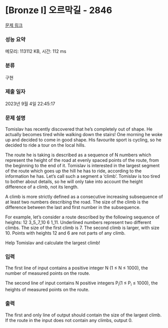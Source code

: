 # [Bronze I] 오르막길 - 2846 

[문제 링크](https://www.acmicpc.net/problem/2846) 

### 성능 요약

메모리: 113112 KB, 시간: 112 ms

### 분류

구현

### 제출 일자

2023년 9월 4일 22:45:17

### 문제 설명

<p>Tomislav has recently discovered that he’s completely out of shape. He actually becomes tired while walking down the stairs! One morning he woke up and decided to come in good shape. His favourite sport is cycling, so he decided to ride a tour on the local hills.</p>

<p>The route he is taking is described as a sequence of N numbers which represent the height of the road at evenly spaced points of the route, from the beginning to the end of it. Tomislav is interested in the largest segment of the route which goes up the hill he has to ride, according to the information he has. Let’s call such a segment a ‘climb’. Tomislav is too tired to bother about details, so he will only take into account the height difference of a climb, not its length.</p>

<p>A climb is more strictly defined as a consecutive increasing subsequence of at least two numbers describing the road. The size of the climb is the difference between the last and first number in the subsequence.</p>

<p>For example, let’s consider a route described by the following sequence of heights: 12 3_5_7_10 6 1_11. Underlined numbers represent two different climbs. The size of the first climb is 7. The second climb is larger, with size 10. Points with heights 12 and 6 are not parts of any climb.</p>

<p>Help Tomislav and calculate the largest climb! </p>

### 입력 

 <p>The first line of input contains a positive integer N (1 ≤ N ≤ 1000), the number of measured points on the route.</p>

<p>The second line of input contains N positive integers P<sub>i</sub>(1 ≤ P<sub>i</sub> ≤ 1000), the heights of measured points on the route.</p>

### 출력 

 <p>The first and only line of output should contain the size of the largest climb. If the route in the input does not contain any climbs, output 0.</p>

